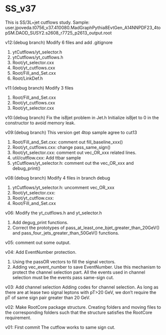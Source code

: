 # SS_v37
This is SS/3L+jet cutflows study.
Sample:  user.jpoveda.t0756_v37.410080.MadGraphPythia8EvtGen_A14NNPDF23_4topSM.DAOD_SUSY2.s2608_r7725_p2613_output.root

v12:(debug branch) Modify 6 files and add .gitignore
1. ytCutflows/yt_selector.h
2. ytCutflows/yt_cutflows.h
3. Root/yt_selector.cxx
4. Root/yt_cutflows.cxx
5. Root/Fill_and_Set.cxx
6. Root/LinkDef.h

v11:(debug branch) Modify 3 files
1. Root/Fill_and_Set.cxx
2. Root/yt_cutflows.cxx
3. Root/yt_selector.cxx

v10:(debug branch) Fix the isBjet problem in Jet.h
Initialize isBjet to 0 in the constructor to avoid memory leak.

v09:(debug branch) This version get 4top sample agree to cut13
1. Root/Fill_and_Set.cxx: comment out fill_baseline_xxx()
2. Root/yt_cutflows.cxx: change pass_same_sign()
3. Root/yt_selector.cxx: comment out vec_OR_xxx related lines.
4. util/cutflow.cxx: Add ttbar sample
5. ytCutflows/yt_selector.h: comment out the vec_OR_xxx and debug_print()


v08:(debug branch) Modify 4 files in branch debug
1. ytCutflows/yt_selector.h: uncomment vec_OR_xxx
2. Root/yt_selector.cxx:
3. Root/yt_cutflow.cxx:
4. Root/Fill_and_Set.cxx


v06: Modify the yt_cutflows.h and yt_selector.h
1. Add degug_print functions.
2. Correct the prototypes of pass_at_least_one_bjet_greater_than_20GeV() and pass_four_jets_greater_than_50GeV() functions.


v05: comment out some output.

v04: Add EventNumber protection.
1. Using the passOR vectors to fill the signal vectors.
2. Adding vec_event_number to save EventNumber. Use this mechanism to protect the channel selection part. All the events used in channel selection must be the events pass same-sign cut.

v03: Add channel selection
Adding codes for channel selection. As long as there are at lease two signal leptons with pT>20 GeV, we don’t require the pT of same sign pair greater than 20 GeV.


v02: Make RootCore package structure.
Creating folders and moving files to the corresponding folders such that the structure satisfies the RootCore requirement.


v01: First commit
The cutflow works to same sign cut.
